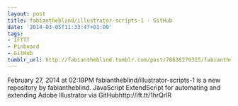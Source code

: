 ```yaml
---
layout: post
title: fabiantheblind/illustrator-scripts-1 · GitHub
date: '2014-03-05T11:33:47+01:00'
tags:
- IFTTT
- Pinboard
- GitHub
tumblr_url: http://fabiantheblind.tumblr.com/post/78638279315/fabiantheblind-illustrator-scripts-1-github
---
```

February 27, 2014 at 02:19PM
fabiantheblind/illustrator-scripts-1 is a new repository by fabiantheblind. JavaScript ExtendScript for automating and extending Adobe Illustrator via GitHubhttp://ift.tt/1hrQrlR
